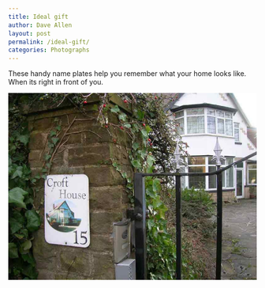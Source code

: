```yaml
---
title: Ideal gift
author: Dave Allen
layout: post
permalink: /ideal-gift/
categories: Photographs
---
```

These handy name plates help you remember what your home looks like. When its right in front of you.

<img src="../images/CroftHouse.jpg" alt="CroftHouse" />
